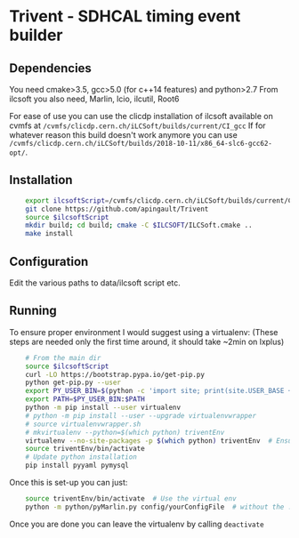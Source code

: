 # Trivent - SDHCAL timing event builder

## Dependencies

You need cmake>3.5, gcc>5.0 (for c++14 features) and python>2.7
From ilcsoft you also need, Marlin, lcio, ilcutil, Root6

For ease of use you can use the clicdp installation of ilcsoft available on cvmfs at  `/cvmfs/clicdp.cern.ch/iLCSoft/builds/current/CI_gcc`
If for whatever reason this build doesn't work anymore you can use `/cvmfs/clicdp.cern.ch/iLCSoft/builds/2018-10-11/x86_64-slc6-gcc62-opt/`.

## Installation

```bash
    export ilcsoftScript=/cvmfs/clicdp.cern.ch/iLCSoft/builds/current/CI_gcc/init_ilcsoft.sh  # adapt to your needs
    git clone https://github.com/apingault/Trivent
    source $ilcsoftScript
    mkdir build; cd build; cmake -C $ILCSOFT/ILCSoft.cmake ..
    make install
```

## Configuration
Edit the various paths to data/ilcsoft script etc.


## Running

To ensure proper environment I would suggest using a virtualenv: (These steps are needed only the first time around, it should take ~2min on lxplus)

``` bash
    # From the main dir
    source $ilcsoftScript
    curl -LO https://bootstrap.pypa.io/get-pip.py
    python get-pip.py --user
    export PY_USER_BIN=$(python -c 'import site; print(site.USER_BASE + "/bin")')
    export PATH=$PY_USER_BIN:$PATH
    python -m pip install --user virtualenv
    # python -m pip install --user --upgrade virtualenvwrapper
    # source virtualenvwrapper.sh
    # mkvirtualenv --python=$(which python) triventEnv
    virtualenv --no-site-packages -p $(which python) triventEnv  # Ensure you use the correct Python version not the ols system one(2.6.6)
    source triventEnv/bin/activate
    # Update python installation
    pip install pyyaml pymysql
```

Once this is set-up you can just:

```bash
    source triventEnv/bin/activate  # Use the virtual env
    python -m python/pyMarlin.py config/yourConfigFile  # without the .py extension at the end of the configFile
```

Once you are done you can leave the virtualenv by calling `deactivate`

